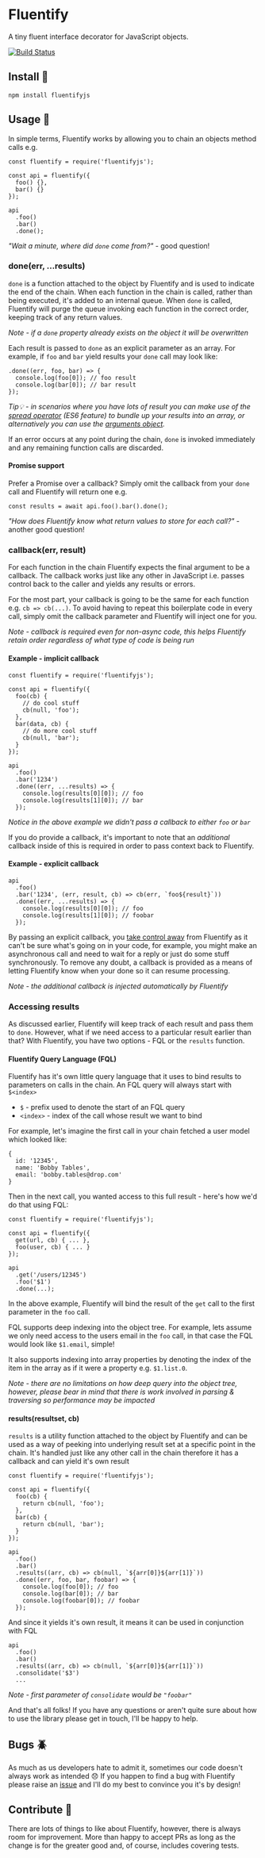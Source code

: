 # Fluentify
A tiny fluent interface decorator for JavaScript objects.

[![Build Status](https://travis-ci.org/jameshowe/fluentify.svg?branch=master)](https://travis-ci.org/jameshowe/fluentify)

## Install :nut_and_bolt:

```
npm install fluentifyjs
```

## Usage :book:

In simple terms, Fluentify works by allowing you to chain an objects method calls e.g.
```
const fluentify = require('fluentifyjs');

const api = fluentify({
  foo() {},
  bar() {}
});

api
  .foo()
  .bar()
  .done();
```
_"Wait a minute, where did `done` come from?"_ - good question!

### done(err, ...results)

`done` is a function attached to the object by Fluentify and is used to indicate the end of the chain. When each function in the chain is called, rather than being executed, it's added to an internal queue. When `done` is called, Fluentify will purge the queue invoking each function in the correct order, keeping track of any return values.

_Note - if a `done` property already exists on the object it will be overwritten_

Each result is passed to `done` as an explicit parameter as an array. For example, if `foo` and `bar` yield results your `done` call may look like:
```
.done((err, foo, bar) => {
  console.log(foo[0]); // foo result
  console.log(bar[0]); // bar result
});
```
*Tip:bulb: - in scenarios where you have lots of result you can make use of the [spread operator](https://developer.mozilla.org/en/docs/Web/JavaScript/Reference/Operators/Spread_operator) (ES6 feature) to bundle up your results into an array, or alternatively you can use the [arguments object](https://developer.mozilla.org/en/docs/Web/JavaScript/Reference/Functions/arguments).*

If an error occurs at any point during the chain, `done` is invoked immediately and any remaining function calls are discarded.

#### Promise support

Prefer a Promise over a callback? Simply omit the callback from your `done` call and Fluentify will return one e.g.
```
const results = await api.foo().bar().done();
```

_"How does Fluentify know what return values to store for each call?"_ - another good question!

### callback(err, result)

For each function in the chain Fluentify expects the final argument to be a callback. The callback works just like any other in JavaScript i.e. passes control back to the caller and yields any results or errors.

For the most part, your callback is going to be the same for each function e.g. `cb => cb(...)`. To avoid having to repeat this boilerplate code in every call, simply omit the callback parameter and Fluentify will inject one for you.

_Note - callback is required even for non-async code, this helps Fluentify retain order regardless of what type of code is being run_

#### Example - implicit callback

```
const fluentify = require('fluentifyjs');

const api = fluentify({
  foo(cb) {
    // do cool stuff
    cb(null, 'foo');
  },
  bar(data, cb) {
    // do more cool stuff
    cb(null, 'bar');
  }
});

api
  .foo()
  .bar('1234')
  .done((err, ...results) => {
    console.log(results[0][0]); // foo
    console.log(results[1][0]); // bar
  });
```
_Notice in the above example we didn't pass a callback to either `foo` or `bar`_

If you do provide a callback, it's important to note that an _additional_ callback inside of this is required in order to pass context back to Fluentify.

#### Example - explicit callback
```
api
  .foo()
  .bar('1234', (err, result, cb) => cb(err, `foo${result}`))
  .done((err, ...results) => {
    console.log(results[0][0]); // foo
    console.log(results[1][0]); // foobar
  });
```
By passing an explicit callback, you [take control away](https://www.youtube.com/watch?v=-dJolYw8tnk) from Fluentify as it can't be sure what's going on in your code, for example, you might make an asynchronous call and need to wait for a reply or just do some stuff synchronously. To remove any doubt, a callback is provided as a means of letting Fluentify know when your done so it can resume processing.

_Note - the additional callback is injected automatically by Fluentify_

### Accessing results

As discussed earlier, Fluentify will keep track of each result and pass them to `done`. However, what if we need access to a particular result earlier than that? With Fluentify, you have two options - FQL or the `results` function.

#### Fluentify Query Language (FQL)

Fluentify has it's own little query language that it uses to bind results to parameters on calls in the chain. An FQL query will always start with `$<index>`

- `$` - prefix used to denote the start of an FQL query
- `<index>` - index of the call whose result we want to bind

For example, let's imagine the first call in your chain fetched a user model which looked like:
```
{
  id: '12345',
  name: 'Bobby Tables',
  email: 'bobby.tables@drop.com'
}
```
Then in the next call, you wanted access to this full result - here's how we'd do that using FQL:
```
const fluentify = require('fluentifyjs');

const api = fluentify({
  get(url, cb) { ... },
  foo(user, cb) { ... }
});

api
  .get('/users/12345')
  .foo('$1')
  .done(...);
```
In the above example, Fluentify will bind the result of the `get` call to the first parameter in the `foo` call.

FQL supports deep indexing into the object tree. For example, lets assume we only need access to the users email in the `foo` call, in that case the FQL would look like `$1.email`, simple!

It also supports indexing into array properties by denoting the index of the item in the array as if it were a property e.g. `$1.list.0`.

_Note - there are no limitations on how deep query into the object tree, however, please bear in mind that there is work involved in parsing & traversing so performance may be impacted_

#### results(resultset, cb)

`results` is a utility function attached to the object by Fluentify and can be used as a way of peeking into underlying result set at a specific point in the chain. It's handled just like any other call in the chain therefore it has a callback and can yield it's own result
```
const fluentify = require('fluentifyjs');

const api = fluentify({
  foo(cb) {
    return cb(null, 'foo');
  },
  bar(cb) {
    return cb(null, 'bar');
  }
});

api
  .foo()
  .bar()
  .results((arr, cb) => cb(null, `${arr[0]}${arr[1]}`))
  .done((err, foo, bar, foobar) => {
    console.log(foo[0]); // foo
    console.log(bar[0]); // bar
    console.log(foobar[0]); // foobar
  });
```
And since it yields it's own result, it means it can be used in conjunction with FQL
```
api
  .foo()
  .bar()
  .results((arr, cb) => cb(null, `${arr[0]}${arr[1]}`))
  .consolidate('$3')
  ...
```
_Note - first parameter of `consolidate` would be `"foobar"`_

And that's all folks! If you have any questions or aren't quite sure about how to use the library please get in touch, I'll be happy to help.

## Bugs :beetle:

As much as us developers hate to admit it, sometimes our code doesn't always work as intended :disappointed: If you happen to find a bug with Fluentify please raise an [issue](https://github.com/jameshowe/fluentify/issues) and I'll do my best to convince you it's by design!

## Contribute :construction:

There are lots of things to like about Fluentify, however, there is always room for improvement. More than happy to accept PRs as long as the change is for the greater good and, of course, includes covering tests.